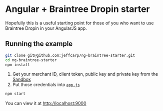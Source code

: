 # Angular + Braintree Dropin starter

Hopefully this is a useful starting point for those of you who want to use Braintree Dropin in your AngularJS app.

## Running the example

```bash
git clone git@github.com:jeffcarp/ng-braintree-starter.git
cd ng-braintree-starter
npm install
```

1. Get your merchant ID, client token, public key and private key from the [Sandbox](https://sandbox.braintreegateway.com/)
2. Put those credentials into [`app.js`](app.js)

```bash
npm start
```

You can view it at [http://localhost:9000](http://localhost:9000)
